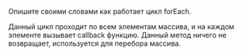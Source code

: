 Опишите своими словами как работает цикл forEach.

Данный цикл проходит по всем элементам массива, и на каждом элементе вызывает callback функцию.
Данный метод ничего не возвращает, используется для перебора массива.